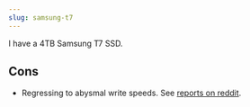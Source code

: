 ```yaml
---
slug: samsung-t7
---
```

I have a 4TB Samsung T7 SSD.

## Cons

- Regressing to abysmal write speeds. See [reports on reddit](https://old.reddit.com/r/mac/comments/16x7j8v/samsung_t7_external_ssd_extremely_slow_like_3mbps/).